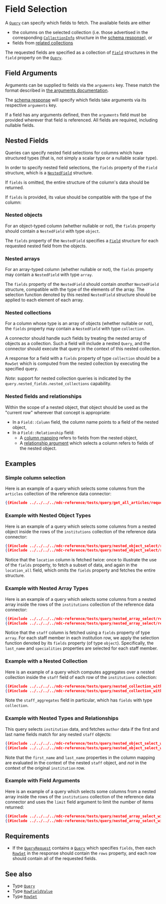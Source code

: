 # Field Selection

A [`Query`](../../reference/types.md#query) can specify which fields to fetch. The available fields are either

- the columns on the selected collection (i.e. those advertised in the corresponding [`CollectionInfo`](../../reference/types.md#collectioninfo) structure in the [schema response](../schema/collections.md)), or
- fields from [related collections](./relationships.md)

The requested fields are specified as a collection of [`Field`](../../reference/types.md#field) structures in the `field` property on the [`Query`](../../reference/types.md#query).

## Field Arguments

Arguments can be supplied to fields via the `arguments` key. These match the format described in [the arguments documentation](../arguments.md).

The [schema response](../schema/object-types.md) will specify which fields take arguments via its respective `arguments` key.

If a field has any arguments defined, then the `arguments` field must be provided wherever that field is referenced. All fields are required, including nullable fields.

## Nested Fields

Queries can specify nested field selections for columns which have structured types (that is, not simply a scalar type or a nullable scalar type).

In order to specify nested field selections, the `fields` property of the `Field` structure, which is a [`NestedField`](../../reference/types.md#nestedfield) structure.

If `fields` is omitted, the entire structure of the column's data should be returned.

If `fields` is provided, its value should be compatible with the type of the column:

### Nested objects

For an object-typed column (whether nullable or not), the `fields` property should contain a `NestedField` with type `object`.

The `fields` property of the `NestedField` specifies a [`Field`](../../reference/types.md#field) structure for each requested nested field from the objects.

### Nested arrays

For an array-typed column (whether nullable or not), the `fields` property may contain a `NestedField` with type `array`.

The `fields` property of the `NestedField` should contain _another_ `NestedField` structure, compatible with the type of the elements of the array. The selection function denoted by this nested `NestedField` structure should be applied to each element of each array.

### Nested collections

For a column whose type is an array of objects (whether nullable or not), the `fields` property may contain a `NestedField` with type `collection`.

A connector should handle such fields by treating the nested array of objects as a collection. Such a field will include a nested `Query`, and the connector should execute that query in the context of this nested collection.

A response for a field with a `fields` property of type `collection` should be a `RowSet` which is computed from the nested collection by executing the specified query.

_Note_: support for nested collection queries is indicated by the `query.nested_fields.nested_collections` capability.

### Nested fields and relationships

Within the scope of a nested object, that object should be used as the "current row" wherever that concept is appropriate:

- In a `Field::Column` field, the column name points to a field of the nested object,
- In a `Field::Relationship` field:
  - A [column mapping](./relationships.md#column-mappings) refers to fields from the nested object,
  - A [relationship argument](./arguments.md#relationships) which selects a column refers to fields of the nested object.

## Examples

### Simple column selection

Here is an example of a query which selects some columns from the `articles` collection of the reference data connector:

```json
{{#include ../../../../ndc-reference/tests/query/get_all_articles/request.json}}
```

### Example with Nested Object Types

Here is an example of a query which selects some columns from a nested object inside the rows of the `institutions` collection of the reference data connector:

```json
{{#include ../../../../ndc-reference/tests/query/nested_object_select/request.json:1}}
{{#include ../../../../ndc-reference/tests/query/nested_object_select/request.json:3:}}
```

Notice that the `location` column is fetched twice: once to illustrate the use of the `fields` property, to fetch a subset of data, and again in the `location_all` field, which omits the `fields` property and fetches the entire structure.

### Example with Nested Array Types

Here is an example of a query which selects some columns from a nested array inside the rows of the `institutions` collection of the reference data connector:

```json
{{#include ../../../../ndc-reference/tests/query/nested_array_select/request.json:1}}
{{#include ../../../../ndc-reference/tests/query/nested_array_select/request.json:3:}}
```

Notice that the `staff` column is fetched using a `fields` property of type `array`. For each staff member in each institution row, we apply the selection function denoted by its `fields` property (of type `object`). Specifically, the `last_name` and `specialities` properties are selected for each staff member.

### Example with a Nested Collection

Here is an example of a query which computes aggregates over a nested collection inside the `staff` field of each row of the `institutions` collection:

```json
{{#include ../../../../ndc-reference/tests/query/nested_collection_with_aggregates/request.json:1}}
{{#include ../../../../ndc-reference/tests/query/nested_collection_with_aggregates/request.json:3:}}
```

Note the `staff_aggregates` field in particular, which has `fields` with type `collection`.

### Example with Nested Types and Relationships

This query selects `institution` data, and fetches `author` data if the first and last name fields match for any nested `staff` objects:

```json
{{#include ../../../../ndc-reference/tests/query/nested_object_select_with_relationship/request.json:1}}
{{#include ../../../../ndc-reference/tests/query/nested_object_select_with_relationship/request.json:3:}}
```

Note that the `first_name` and `last_name` properties in the column mapping are evaluated in the context of the nested `staff` object, and _not_ in the context of the original `institution` row.

### Example with Field Arguments

Here is an example of a query which selects some columns from a nested array inside the rows of the `institutions` collection of the reference data connector and uses the `limit` field argument to limit the number of items returned:

```json
{{#include ../../../../ndc-reference/tests/query/nested_array_select_with_limit/request.json:1}}
{{#include ../../../../ndc-reference/tests/query/nested_array_select_with_limit/request.json:3:}}
```

## Requirements

- If the [`QueryRequest`](../../reference/types.md#queryrequest) contains a [`Query`](../../reference/types.md#query) which specifies `fields`, then each [`RowSet`](../../reference/types.md#rowset) in the response should contain the `rows` property, and each row should contain all of the requested fields.

## See also

- Type [`Query`](../../reference/types.md#query)
- Type [`RowFieldValue`](../../reference/types.md#rowfieldvalue)
- Type [`RowSet`](../../reference/types.md#rowset)

